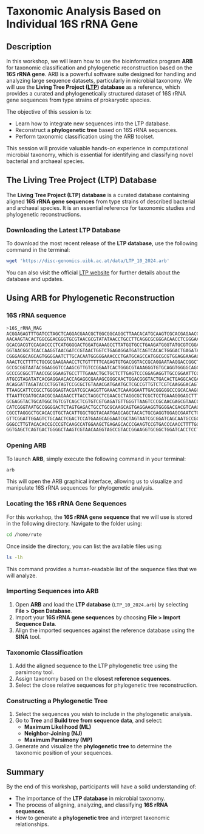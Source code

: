 # Taxonomic Analysis Based on Individual 16S rRNA Gene

## Description

In this workshop, we will learn how to use the bioinformatics program **ARB** for taxonomic classification and phylogenetic reconstruction based on the **16S rRNA gene**. ARB is a powerful software suite designed for handling and analyzing large sequence datasets, particularly in microbial taxonomy. We will use the **Living Tree Project ([LTP](https://imedea.uib-csic.es/mmg/ltp/)) database** as a reference, which provides a curated and phylogenetically structured dataset of 16S rRNA gene sequences from type strains of prokaryotic species.

The objective of this session is to:
- Learn how to integrate new sequences into the LTP database.
- Reconstruct a **phylogenetic tree** based on 16S rRNA sequences.
- Perform taxonomic classification using the ARB toolset.

This session will provide valuable hands-on experience in computational microbial taxonomy, which is essential for identifying and classifying novel bacterial and archaeal species.

## The Living Tree Project (LTP) Database

The **Living Tree Project (LTP) database** is a curated database containing aligned **16S rRNA gene sequences** from type strains of described bacterial and archaeal species. It is an essential reference for taxonomic studies and phylogenetic reconstructions.

### Downloading the Latest LTP Database

To download the most recent release of the **LTP database**, use the following command in the terminal:

```bash
wget 'https://disc-genomics.uibk.ac.at/data/LTP_10_2024.arb'
```

You can also visit the official [LTP website](https://imedea.uib-csic.es/mmg/ltp/) for further details about the database and updates.

## Using ARB for Phylogenetic Reconstruction

### 16S rRNA sequence 

```bash
>16S_rRNA_MAG
ACGGAGAGTTTGATCCTAGCTCAGGACGAACGCTGGCGGCAGGCTTAACACATGCAAGTCGCACGAGAACGTTCTGGCTTTGCCAG
AACAAGTACACTGGCGGACGGGTGCGTAACGCGTATATAACCTGCCTTCAGGCGCGGGACAACCTCGGGAAACCGTGGCTAATACC
GCACGACGTCCAGACCCCTCATGGGGACTGGATGAAAGCCTTATGGTGCCTGAAGATGGGTATGCGTCGGATTAGCTTGTTGGTGG
GGTAACGGCTCACCAAGGTAACGATCCGTAACTGGTCTGAGAGGATGATCAGTCACACTGGGACTGAGATACGGCCCAGACTCCTA
CGGGAGGCAGCAGTGGGGAATCTTGCACAATGGGGGAAACCCTGATGCAGCCATGGCGCGTGGAGGAAGACACCCCTATGGGGCGT
AAACTCCTTTTCTGCGCGAAGAAACCTCTGTTTTTCAGAGTGTGACGGTACCGCAGGAATAAGGACCGGCTAACTCCGTGCCAGCA
GCCGCGGTAATACGGAGGGTCCAAGCGTTGTCCGGAATCACTGGGCGTAAAGGGTGTGCAGGTGGGGCAGCAAGTCAGAGGTGAAA
GCCCGCGGCTTAACCGCGGAAGTGCCTTTGAAACTGCTGCTCTTGAGTCCCGGAGAGGTTGCCGGAATTCGTGGTGTAGCGGTGAA
ATGCGTAGATATCACGAGGAACACCAGAGGCGAAAGCGGGCAACTGGACGGGTACTGACACTGAGGCACGAAAGCGTGGGGAGCAA
ACAGGATTAGATACCCTGGTAGTCCGCGCTGTAAACGATGAATGCTCGCCGTTGTCTCGTCAAGGGACAGTGGCTAAGCTAACGCG
TTAAGCATTCCGCCTGGGGAGTACGATCGCAAGGTTGAAACTCAAAGGAATTGACGGGGGCCCGCACAAGCGGTGGAGCATGTGGC
TTAATTCGATGCAACGCGAAGAACCTTACCTAGGCTCGAACGCTAGGCGCTCGCTCCTGAAAGGGAGCTTTCCGCAAGGACGCCTA
GCGAGGTACTGCATGGCTGTCGTCAGCTCGTGTCGTGAGATGTTGGGTTAAGTCCCGCAACGAGCGTAACCCCTATTGCTAGTTAC
CATCGGGTAATGCCGGGGACTCTAGTGAGACTGCCTGCGCAAGCAGTGAGGAAGGTGGGGACGACGTCAAGTCATCATGGTCCTTA
CGCCTAGGGCTGCACACGTGCTACATTGGCTGGTACAATGAGCAGCTACACTGCGAGGTGGAGCGAATCTCTGAAAACCAGTCCCA
GTTCGGATTGGAGTCTGCAACTCGACTCCATGAAGCAGGAATCGCTAGTAATCGCGGATCAGCAATGCCGCGGTGAATACGTTCCC
GGGCCTTGTACACACCGCCCGTCAAGCCATGGAAGCTGAGAGCACCCGAAGTCCGTGACCCAACCTTTTGGGAGGGAGCGGCCGAA
GGTGAGCTCAGTGACTGGGGCTAAGTCGTAACAAGGTAGCCGTACCGGAAGGTGCGGCTGGATCACCTCCT
```

### Opening ARB

To launch **ARB**, simply execute the following command in your terminal:

```bash
arb
```

This will open the ARB graphical interface, allowing us to visualize and manipulate 16S rRNA sequences for phylogenetic analysis.

### Locating the 16S rRNA Gene Sequences

For this workshop, the **16S rRNA gene sequence** that we will use is stored in the following directory. Navigate to the folder using:

```bash
cd /home/rute
```

Once inside the directory, you can list the available files using:

```bash
ls -lh
```

This command provides a human-readable list of the sequence files that we will analyze.

### Importing Sequences into ARB

1. Open **ARB** and load the **LTP database** (`LTP_10_2024.arb`) by selecting **File > Open Database**.
2. Import your **16S rRNA gene sequences** by choosing **File > Import Sequence Data**.
3. Align the imported sequences against the reference database using the **SINA** tool.

### Taxonomic Classification

1. Add the aligned sequence to the LTP phylogenetic tree using the parsimony tool.
2. Assign taxonomy based on the **closest reference sequences**.
3. Select the close relative sequences for phylogenetic tree reconstruction.

### Constructing a Phylogenetic Tree

1. Select the sequences you wish to include in the phylogenetic analysis.
2. Go to **Tree** and **Build tree from sequence data**, and select:
   - **Maximum Likelihood (ML)**
   - **Neighbor-Joining (NJ)**
   - **Maximum Parsimony (MP)**
3. Generate and visualize the **phylogenetic tree** to determine the taxonomic position of your sequences.

## Summary

By the end of this workshop, participants will have a solid understanding of:
- The importance of the **LTP database** in microbial taxonomy.
- The process of aligning, analyzing, and classifying **16S rRNA sequences**.
- How to generate a **phylogenetic tree** and interpret taxonomic relationships.



